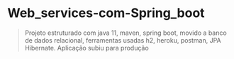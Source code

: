 # Web_services-com-Spring_boot

>Projeto estruturado com java 11, maven, spring boot, movido a banco de dados relacional, ferramentas usadas h2, heroku, postman, JPA Hibernate.
Aplicação subiu para produção 
